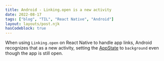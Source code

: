 ```yaml
---
title: Android - Linking.open is a new activity
date: 2022-08-17
tags: ["blog", "TIL", "React Native", "Android"]
layout: layouts/post.njk
hasCodeblock: true
---
```


When using `Linking.open` on React Native to handle app links, Android recognizes that as a new activity, setting the [AppState](https://reactnative.dev/docs/appstate) to `background` even though the app is still open.
